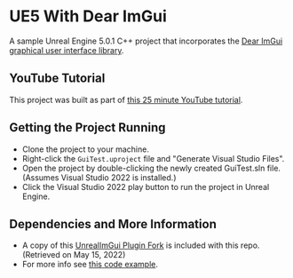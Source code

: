 # UE5 With Dear ImGui

A sample Unreal Engine 5.0.1 C++ project that incorporates the [Dear ImGui graphical user interface library](https://github.com/ocornut/imgui). 

## YouTube Tutorial

This project was built as part of [this 25 minute YouTube tutorial](https://youtu.be/qyO38jX5RU8).

## Getting the Project Running

* Clone the project to your machine.
* Right-click the `GuiTest.uproject` file and "Generate Visual Studio Files".
* Open the project by double-clicking the newly created GuiTest.sln file. (Assumes Visual Studio 2022 is installed.)
* Click the Visual Studio 2022 play button to run the project in Unreal Engine. 

## Dependencies and More Information

* A copy of this [UnrealImGui Plugin Fork](https://github.com/benui-dev/UnrealImGui) is included with this repo. (Retrieved on May 15, 2022)
* For more info see [this code example](https://github.com/segross/UnrealImGui/issues/12#issuecomment-450865442).
